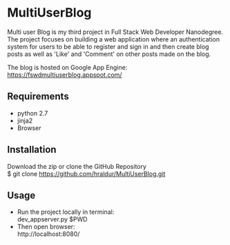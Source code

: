 # MultiUserBlog
Multi user Blog is my third project in Full Stack Web Developer Nanodegree. The project focuses on building a web application where an authentication system for users to be able to register and sign in and then create blog posts as well as 'Like' and 'Comment' on other posts made on the blog.

The blog is hosted on Google App Engine:
https://fswdmultiuserblog.appspot.com/

## Requirements
* python 2.7
* jinja2
* Browser

## Installation
Download the zip or clone the GitHub Repository<br>
$ git clone https://github.com/hraldur/MultiUserBlog.git


## Usage
* Run the project locally in terminal:<br>
   dev_appserver.py $PWD <br>
* Then open browser: <br>
    http://localhost:8080/
